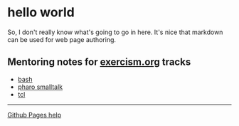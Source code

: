 # hello world

So, I don't really know what's going to go in here. It's nice that 
markdown can be used for web page authoring.

## Mentoring notes for [exercism.org](https://exercism.org) tracks

* [bash](https://github.com/glennj/exercism.io/blob/master/_mentor_notes/bash.md)
* [pharo smalltalk](https://github.com/glennj/exercism.io/blob/master/_mentor_notes/pharo.md)
* [tcl](https://github.com/glennj/exercism.io/blob/master/_mentor_notes/tcl.md)

---

[Github Pages help](https://docs.github.com/en/free-pro-team@latest/github/working-with-github-pages)
